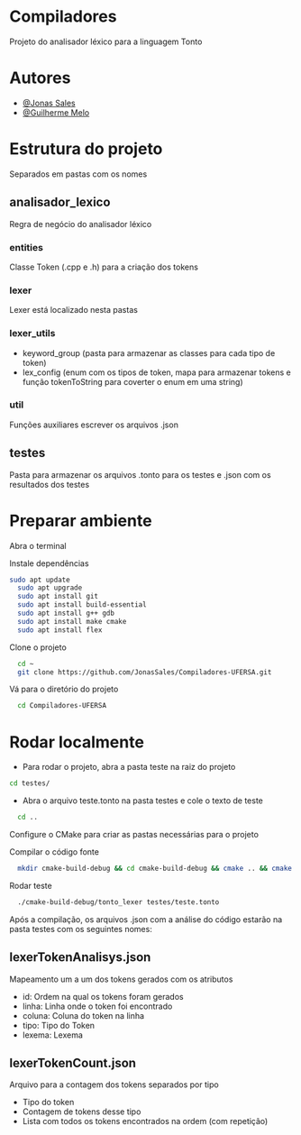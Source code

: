 
# Compiladores
Projeto do analisador léxico para a linguagem Tonto


# Autores

- [@Jonas Sales](https://www.github.com/JonasSales)
- [@Guilherme Melo](https://github.com/glhermeMelo)


# Estrutura do projeto
Separados em pastas com os nomes

## analisador_lexico
Regra de negócio do analisador léxico

### entities
Classe Token (.cpp e .h) para a criação dos tokens

### lexer
Lexer está localizado nesta pastas

### lexer_utils

- keyword_group (pasta para armazenar as classes para cada tipo de token)
- lex_config (enum com os tipos de token, mapa para armazenar tokens e função tokenToString para coverter o enum em uma string)

### util
Funções auxiliares escrever os arquivos .json

## testes
Pasta para armazenar os arquivos .tonto para os testes e .json com os resultados dos testes

# Preparar ambiente

Abra o terminal

Instale dependências

```bash
sudo apt update
  sudo apt upgrade 
  sudo apt install git
  sudo apt install build-essential
  sudo apt install g++ gdb
  sudo apt install make cmake
  sudo apt install flex
```

Clone o projeto

```bash
  cd ~
  git clone https://github.com/JonasSales/Compiladores-UFERSA.git
```

Vá para o diretório do projeto

```bash
  cd Compiladores-UFERSA
```


# Rodar localmente

- Para rodar o projeto, abra a pasta teste na raiz do projeto
```bash
cd testes/
```

- Abra o arquivo teste.tonto na pasta testes e cole o texto de teste

```bash
  cd ..
```

Configure o CMake para criar as pastas necessárias para o projeto

Compilar o código fonte

```bash
  mkdir cmake-build-debug && cd cmake-build-debug && cmake .. && cmake --build . && cd ..
```

Rodar teste

```bash
  ./cmake-build-debug/tonto_lexer testes/teste.tonto
```

Após a compilação, os arquivos .json com a análise do código estarão na pasta testes com os seguintes nomes: 

## lexerTokenAnalisys.json
Mapeamento um a um dos tokens gerados com os atributos
- id: Ordem na qual os tokens foram gerados
- linha: Linha onde o token foi encontrado
- coluna: Coluna do token na linha
- tipo: Tipo do Token
- lexema: Lexema

## lexerTokenCount.json
Arquivo para a contagem dos tokens separados por tipo
- Tipo do token
- Contagem de tokens desse tipo
- Lista com todos os tokens encontrados na ordem (com repetição)
